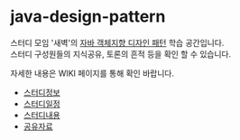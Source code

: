 # java-design-pattern

스터디 모임 '새벽'의 [자바 객체지향 디자인 패턴](https://book.naver.com/bookdb/book_detail.nhn?bid=7467601) 학습 공간입니다.<br/>
스터디 구성원들의 지식공유, 토론의 흔적 등을 확인 할 수 있습니다.

자세한 내용은 WIKI 페이지를 통해 확인 바랍니다.
* [스터디정보](https://github.com/daybreak6/java-design-pattern/wiki/스터디정보)
* [스터디일정](https://github.com/daybreak6/java-design-pattern/wiki/스터디일정)
* [스터디내용](https://github.com/daybreak6/java-design-pattern/wiki/스터디내용)
* [공유자료](https://github.com/daybreak6/java-design-pattern/wiki/공유자료)
